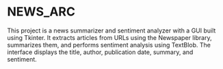# NEWS_ARC
This project is a news summarizer and sentiment analyzer with a GUI built using Tkinter. It extracts articles from URLs using the Newspaper library, summarizes them, and performs sentiment analysis using TextBlob. The interface displays the title, author, publication date, summary, and sentiment.
